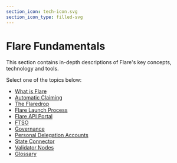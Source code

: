 ```yaml
---
section_icon: tech-icon.svg
section_icon_type: filled-svg
---
```


# Flare Fundamentals

This section contains in-depth descriptions of Flare's key concepts, technology and tools.

Select one of the topics below:

* [What is Flare](./flare.md)
* [Automatic Claiming](./automatic-claiming.md)
* [The Flaredrop](./the-flaredrop.md)
* [Flare Launch Process](./flare-launch-process.md)
* [Flare API Portal](./api-portal.md)
* [FTSO](./ftso.md)
* [Governance](./governance.md)
* [Personal Delegation Accounts](./personal-delegation-account.md)
* [State Connector](./state-connector.md)
* [Validator Nodes](./validators.md)
* [Glossary](./glossary.md)
